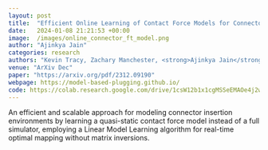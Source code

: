 ```yaml
---
layout: post
title:  "Efficient Online Learning of Contact Force Models for Connector Insertion"
date:   2024-01-08 21:21:53 +00:00
image:  /images/online_connector_ft_model.png
author: "Ajinkya Jain"
categories: research
authors: "Kevin Tracy, Zachary Manchester, <strong>Ajinkya Jain</strong>, Keegan Go, Stefan Schaal, Tom Erez, and Yuval Tassa"
venue: "ArXiv Dec"
paper: "https://arxiv.org/pdf/2312.09190"
webpage: https://model-based-plugging.github.io/
code: https://colab.research.google.com/drive/1csW12b1x1cgMSSeEMAOe4j2wUM0g9erh?usp=sharing 
---
```

An efficient and scalable approach for modeling connector insertion environments by learning a quasi-static contact force model instead of a full simulator, employing a Linear Model Learning algorithm for real-time optimal mapping without matrix inversions.